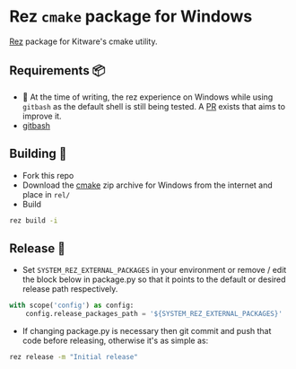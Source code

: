 # Rez `cmake` package for Windows
[Rez](https://github.com/AcademySoftwareFoundation/rez) package for Kitware's cmake utility.

## Requirements 📦

- 🚧 At the time of writing, the rez experience on Windows while using `gitbash` as the default shell is still being tested. A [PR](https://github.com/AcademySoftwareFoundation/rez/pull/1364) exists that aims to improve it.
- [gitbash](https://gitforwindows.org/)

## Building 🔨

- Fork this repo
- Download the [cmake](https://github.com/Kitware/CMake/releases/download/v3.17.0/cmake-3.17.0-win32-x86.zip) zip archive for Windows from the internet and place in `rel/`
- Build

```sh
rez build -i
```

## Release 🚢

- Set `SYSTEM_REZ_EXTERNAL_PACKAGES` in your environment or remove / edit the block below in package.py so that it points to the default or desired release path respectively.

```python
with scope('config') as config:
    config.release_packages_path = '${SYSTEM_REZ_EXTERNAL_PACKAGES}'
```

- If changing package.py is necessary then git commit and push that code before releasing, otherwise it's as simple as:

```sh
rez release -m "Initial release"
```
